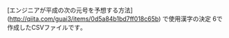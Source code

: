 [エンジニアが平成の次の元号を予想する方法]
(http://qiita.com/guai3/items/0d5a84b1bd7ff018c65b)
で使用漢字の決定 6で作成したCSVファイルです｡  

